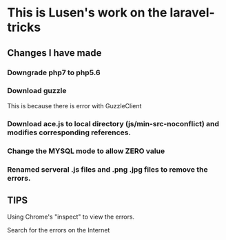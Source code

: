 # This is Lusen's work on the laravel-tricks 

## Changes I have made

### Downgrade php7 to php5.6

### Download guzzle

This is because there is error with GuzzleClient 

### Download ace.js to local directory (js/min-src-noconflict) and modifies corresponding references.

### Change the MYSQL mode to allow ZERO value


### Renamed serveral .js files and .png .jpg files to remove the errors.


## TIPS

Using Chrome's "inspect" to view the errors.

Search for the errors on the Internet

 

